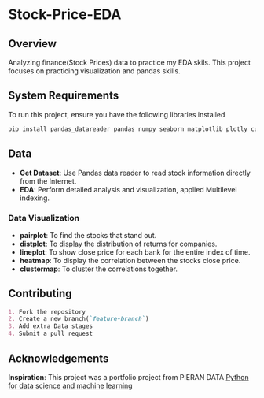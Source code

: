 # Stock-Price-EDA

## Overview
Analyzing finance(Stock Prices) data to practice my EDA skils.
This project focuses on practicing visualization and pandas skills.

## System Requirements
To run this project, ensure you have the following libraries installed
```bash
pip install pandas_datareader pandas numpy seaborn matplotlib plotly cufflinks 
```

## Data
- **Get Dataset**: Use Pandas data reader to read stock information directly from the Internet.
- **EDA**: Perform detailed analysis and visualization, applied Multilevel indexing.

### Data Visualization
- **pairplot**: To find the stocks that stand out.
- **distplot**: To display the distribution of returns for companies.
- **lineplot**: To show close price for each bank for the entire index of time.
- **heatmap**: To display the correlation between the stocks close price.
- **clustermap**: To cluster the correlations together.

## Contributing
```markdown
1. Fork the repository
2. Create a new branch(`feature-branch`)
3. Add extra Data stages
4. Submit a pull request
```

## Acknowledgements
**Inspiration**: This project was a portfolio project from PIERAN DATA [Python for data science and machine learning](https://www.udemy.com/course/python-for-data-science-and-machine-learning-bootcamp/?couponCode=ST6MT103124)